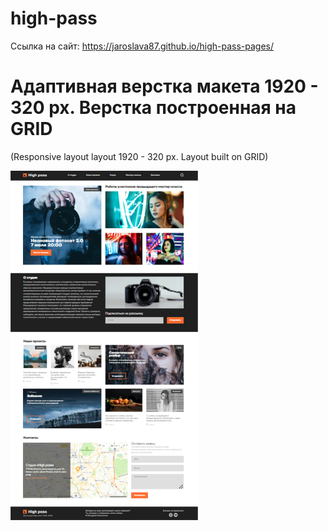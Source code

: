 # high-pass
Cсылка на сайт: https://jaroslava87.github.io/high-pass-pages/

<h1>Адаптивная верстка макета 1920 - 320 px. Верстка построенная на GRID</h1>

(Responsive layout layout 1920 - 320 px. Layout built on GRID) 

<img src="https://github.com/jaroslava87/high-pass/blob/main/img/high-pass-preview.jpg" width="300px">


